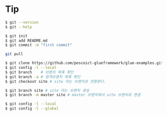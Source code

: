 # Tip

```bash
$ git --version
$ git --help
```

```bash
$ git init
$ git add README.md 
$ git commit -m "first commit"
```

```bash
git pull
```

```bash
$ git clone https://github.com/poscoict-glueframework/glue-examples.git
$ git config -l --local
$ git branch    # 브랜치 목록 확인
$ git branch -a # 원격브랜치 목록 확인
$ git checkout site # site 라는 브랜치로 전환한다.
```

```bash
$ git branch site # site 라는 브랜치 생성
$ git branch -m master site # master 브랜치에서 site 브랜치로 변경
```

```bash
$ git config -l --local
$ git config -l --global
```
